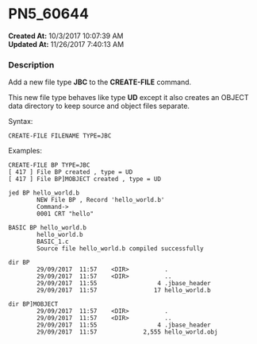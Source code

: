 # PN5_60644

**Created At:** 10/3/2017 10:07:39 AM  
**Updated At:** 11/26/2017 7:40:13 AM  


### Description

Add a new file type **JBC** to the **CREATE-FILE** command.

This new file type behaves like type **UD** except it also creates an OBJECT data directory to keep source and object files separate.

Syntax:

```
CREATE-FILE FILENAME TYPE=JBC
```

Examples:

```
CREATE-FILE BP TYPE=JBC
[ 417 ] File BP created , type = UD
[ 417 ] File BP]MOBJECT created , type = UD

jed BP hello_world.b
        NEW File BP , Record 'hello_world.b'
        Command->
        0001 CRT "hello"

BASIC BP hello_world.b
        hello_world.b
        BASIC_1.c
        Source file hello_world.b compiled successfully

dir BP
        29/09/2017  11:57    <DIR>          .
        29/09/2017  11:57    <DIR>          ..
        29/09/2017  11:55                 4 .jbase_header
        29/09/2017  11:57                17 hello_world.b

dir BP]MOBJECT
        29/09/2017  11:57    <DIR>          .
        29/09/2017  11:57    <DIR>          ..
        29/09/2017  11:55                 4 .jbase_header
        29/09/2017  11:57             2,555 hello_world.obj
```
